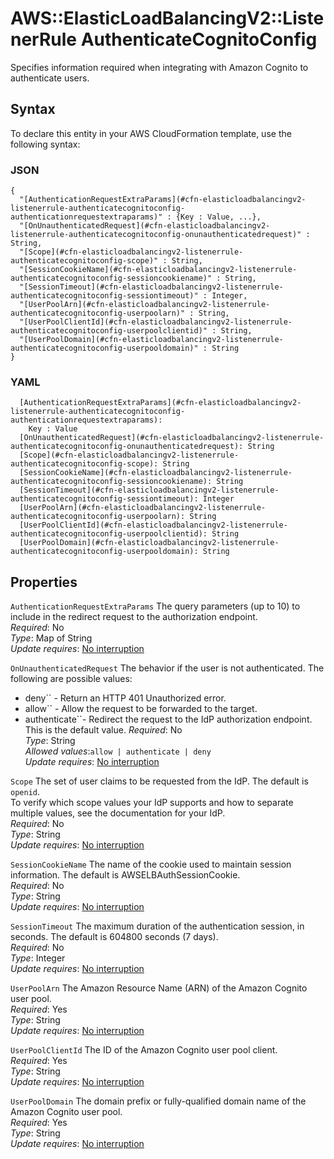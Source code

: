 # AWS::ElasticLoadBalancingV2::ListenerRule AuthenticateCognitoConfig<a name="aws-properties-elasticloadbalancingv2-listenerrule-authenticatecognitoconfig"></a>

Specifies information required when integrating with Amazon Cognito to authenticate users\.

## Syntax<a name="aws-properties-elasticloadbalancingv2-listenerrule-authenticatecognitoconfig-syntax"></a>

To declare this entity in your AWS CloudFormation template, use the following syntax:

### JSON<a name="aws-properties-elasticloadbalancingv2-listenerrule-authenticatecognitoconfig-syntax.json"></a>

```
{
  "[AuthenticationRequestExtraParams](#cfn-elasticloadbalancingv2-listenerrule-authenticatecognitoconfig-authenticationrequestextraparams)" : {Key : Value, ...},
  "[OnUnauthenticatedRequest](#cfn-elasticloadbalancingv2-listenerrule-authenticatecognitoconfig-onunauthenticatedrequest)" : String,
  "[Scope](#cfn-elasticloadbalancingv2-listenerrule-authenticatecognitoconfig-scope)" : String,
  "[SessionCookieName](#cfn-elasticloadbalancingv2-listenerrule-authenticatecognitoconfig-sessioncookiename)" : String,
  "[SessionTimeout](#cfn-elasticloadbalancingv2-listenerrule-authenticatecognitoconfig-sessiontimeout)" : Integer,
  "[UserPoolArn](#cfn-elasticloadbalancingv2-listenerrule-authenticatecognitoconfig-userpoolarn)" : String,
  "[UserPoolClientId](#cfn-elasticloadbalancingv2-listenerrule-authenticatecognitoconfig-userpoolclientid)" : String,
  "[UserPoolDomain](#cfn-elasticloadbalancingv2-listenerrule-authenticatecognitoconfig-userpooldomain)" : String
}
```

### YAML<a name="aws-properties-elasticloadbalancingv2-listenerrule-authenticatecognitoconfig-syntax.yaml"></a>

```
  [AuthenticationRequestExtraParams](#cfn-elasticloadbalancingv2-listenerrule-authenticatecognitoconfig-authenticationrequestextraparams):
    Key : Value
  [OnUnauthenticatedRequest](#cfn-elasticloadbalancingv2-listenerrule-authenticatecognitoconfig-onunauthenticatedrequest): String
  [Scope](#cfn-elasticloadbalancingv2-listenerrule-authenticatecognitoconfig-scope): String
  [SessionCookieName](#cfn-elasticloadbalancingv2-listenerrule-authenticatecognitoconfig-sessioncookiename): String
  [SessionTimeout](#cfn-elasticloadbalancingv2-listenerrule-authenticatecognitoconfig-sessiontimeout): Integer
  [UserPoolArn](#cfn-elasticloadbalancingv2-listenerrule-authenticatecognitoconfig-userpoolarn): String
  [UserPoolClientId](#cfn-elasticloadbalancingv2-listenerrule-authenticatecognitoconfig-userpoolclientid): String
  [UserPoolDomain](#cfn-elasticloadbalancingv2-listenerrule-authenticatecognitoconfig-userpooldomain): String
```

## Properties<a name="aws-properties-elasticloadbalancingv2-listenerrule-authenticatecognitoconfig-properties"></a>

`AuthenticationRequestExtraParams` <a name="cfn-elasticloadbalancingv2-listenerrule-authenticatecognitoconfig-authenticationrequestextraparams"></a>
The query parameters \(up to 10\) to include in the redirect request to the authorization endpoint\.  
_Required_: No  
_Type_: Map of String  
_Update requires_: [No interruption](https://docs.aws.amazon.com/AWSCloudFormation/latest/UserGuide/using-cfn-updating-stacks-update-behaviors.html#update-no-interrupt)

`OnUnauthenticatedRequest` <a name="cfn-elasticloadbalancingv2-listenerrule-authenticatecognitoconfig-onunauthenticatedrequest"></a>
The behavior if the user is not authenticated\. The following are possible values:

- deny`` \- Return an HTTP 401 Unauthorized error\.
- allow`` \- Allow the request to be forwarded to the target\.
- authenticate``\- Redirect the request to the IdP authorization endpoint\. This is the default value\.
*Required*: No  
*Type*: String  
*Allowed values*:`allow | authenticate | deny`  
  _Update requires_: [No interruption](https://docs.aws.amazon.com/AWSCloudFormation/latest/UserGuide/using-cfn-updating-stacks-update-behaviors.html#update-no-interrupt)

`Scope` <a name="cfn-elasticloadbalancingv2-listenerrule-authenticatecognitoconfig-scope"></a>
The set of user claims to be requested from the IdP\. The default is `openid`\.  
To verify which scope values your IdP supports and how to separate multiple values, see the documentation for your IdP\.  
_Required_: No  
_Type_: String  
_Update requires_: [No interruption](https://docs.aws.amazon.com/AWSCloudFormation/latest/UserGuide/using-cfn-updating-stacks-update-behaviors.html#update-no-interrupt)

`SessionCookieName` <a name="cfn-elasticloadbalancingv2-listenerrule-authenticatecognitoconfig-sessioncookiename"></a>
The name of the cookie used to maintain session information\. The default is AWSELBAuthSessionCookie\.  
_Required_: No  
_Type_: String  
_Update requires_: [No interruption](https://docs.aws.amazon.com/AWSCloudFormation/latest/UserGuide/using-cfn-updating-stacks-update-behaviors.html#update-no-interrupt)

`SessionTimeout` <a name="cfn-elasticloadbalancingv2-listenerrule-authenticatecognitoconfig-sessiontimeout"></a>
The maximum duration of the authentication session, in seconds\. The default is 604800 seconds \(7 days\)\.  
_Required_: No  
_Type_: Integer  
_Update requires_: [No interruption](https://docs.aws.amazon.com/AWSCloudFormation/latest/UserGuide/using-cfn-updating-stacks-update-behaviors.html#update-no-interrupt)

`UserPoolArn` <a name="cfn-elasticloadbalancingv2-listenerrule-authenticatecognitoconfig-userpoolarn"></a>
The Amazon Resource Name \(ARN\) of the Amazon Cognito user pool\.  
_Required_: Yes  
_Type_: String  
_Update requires_: [No interruption](https://docs.aws.amazon.com/AWSCloudFormation/latest/UserGuide/using-cfn-updating-stacks-update-behaviors.html#update-no-interrupt)

`UserPoolClientId` <a name="cfn-elasticloadbalancingv2-listenerrule-authenticatecognitoconfig-userpoolclientid"></a>
The ID of the Amazon Cognito user pool client\.  
_Required_: Yes  
_Type_: String  
_Update requires_: [No interruption](https://docs.aws.amazon.com/AWSCloudFormation/latest/UserGuide/using-cfn-updating-stacks-update-behaviors.html#update-no-interrupt)

`UserPoolDomain` <a name="cfn-elasticloadbalancingv2-listenerrule-authenticatecognitoconfig-userpooldomain"></a>
The domain prefix or fully\-qualified domain name of the Amazon Cognito user pool\.  
_Required_: Yes  
_Type_: String  
_Update requires_: [No interruption](https://docs.aws.amazon.com/AWSCloudFormation/latest/UserGuide/using-cfn-updating-stacks-update-behaviors.html#update-no-interrupt)
